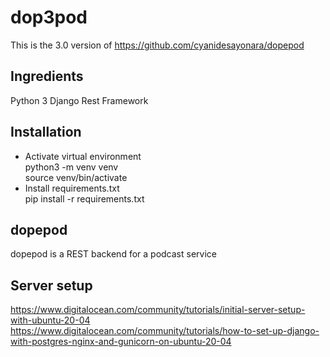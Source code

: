 # dop3pod
This is the 3.0 version of https://github.com/cyanidesayonara/dopepod

## Ingredients
Python 3
Django Rest Framework

## Installation

* Activate virtual environment  
  python3 -m venv venv  
  source venv/bin/activate
* Install requirements.txt  
  pip install -r requirements.txt

## dopepod

dopepod is a REST backend for a podcast service

## Server setup

https://www.digitalocean.com/community/tutorials/initial-server-setup-with-ubuntu-20-04
https://www.digitalocean.com/community/tutorials/how-to-set-up-django-with-postgres-nginx-and-gunicorn-on-ubuntu-20-04
